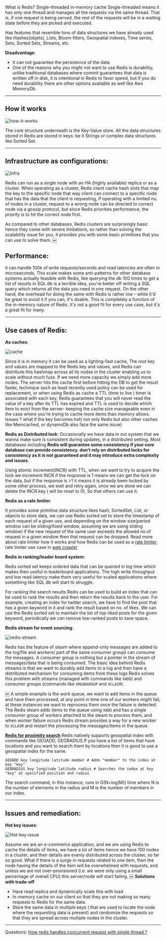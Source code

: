 
What is Redis?
Single-threaded in-memory cache
Single-threaded means it has only one thread and manages all the requests via the same thread. That is, if one request is being served, the rest of the requests will be in a waiting state before they are picked and executed.

Has features that resemble tons of data structures we have already used like Hashes(objets), Lists, Bloom filters, Geospatial indexes, Time series, Sets, Sorted Sets, Streams, etc.

**Disadvantage**:
- It can not guarantee the persistence of the data
 - One of the reasons why you might not want to use Redis is durability, unlike traditional databases where commit guarantees that data is written off in disk, it is intentional in Redis to favor speed, but if you do need durability there are other options available as well like Aws MemoryDb.

---

## How it works

![how-it-works](https://dev-to-uploads.s3.amazonaws.com/uploads/articles/kv3surogo4cjawyn1nvc.png)


The core structure underneath is the Key-Value store.
All the data structures stored in Redis are stored in keys: be it Strings or complex data structures like Sorted Set.

---

## Infrastructure as configurations:


![Infra](https://dev-to-uploads.s3.amazonaws.com/uploads/articles/lx70icaz45pz7lb09faw.png)


Redis can run as a single node with an HA (highly available) replica or as a cluster.
When operating as a cluster, Redis client cache hash slots that map the key to the specific node that way client can connect to a specific node that has the data that the client is requesting, if operating with a limited no. of nodes in a cluster, request to a wrong node can be directed to correct node via a gossip protocol, but since Redis priorities performance, the priority is to hit the correct node first.

As compared to other databases, Redis clusters are surprisingly basic hence they come with severe limitations, so rather than solving the scalability issue for you, it provides you with some basic primitives that you can use to solve them.
￼



## Performance:
it can handle 100k of write requests/seconds and read latencies are often in microseconds, This scale makes some anti-patterns for other database systems actually feasible with Redis, like querying the db 100 times to get a list of results in SQL db is a terrible idea, you're better off writing a SQL query which returns all the data you need in one request. On the other hand, the overhead for doing the same with Redis is rather low - while it'd be great to avoid it if you can, it's doable.
This is completely a function of the in-memory nature of Redis. It's not a good fit for every use case, but it's a great fit for many.

---

## Use cases of Redis:

**As caches**:

![cache](https://dev-to-uploads.s3.amazonaws.com/uploads/articles/1fmckci0nmj5aptppl0t.png)


Since it is in memory it can be used as a lighting-fast cache, 
The root key and values are mapped to the Redis key and values, and Redis can distribute this hashmap across all its nodes in the cluster enabling us to scale without much fuss. If we need more capacity we simply add more nodes.
The server hits the cache first before hitting the DB to get the result faster, technique such as least recently used policy can be used for replacement, or when using Redis as cache a TTL (time to live ) timer is associated with each key, Redis guarantees that you will never read the value of a key after its TTL has expired and TTL is used to decide which item to evict from the server- keeping the cache size manageable even in the case where you're trying to cache more items than memory allows.
Issues ? what if the key becomes hot( not only Redis but also other caches like Memcached, or dynamoDb also face the same issue)

**Redis as Distributed lock**:
Occasionally we have data in out system that we wanna make sure is consistent during updates, in a distributed setting.
Most databases including **Redis will guarantee some consistency if your core database can provide consistency. don’t rely on distributed locks for consistency as it is not guaranteed and it may introduce extra complexity and issues**.

Using atomic increment(INCR) with TTL, when we want to try to acquire the lock we increment INCR if the response is 1 means we can get the lock on the data, but if the response is >1 it means it is already been locked by some other process, we wait and retry again, once we are done we can delete the INCR key ( will be reset to 0), So that others can use it.


**Redis as a rate limiter**:

It provides some primitive data structure likes hash, SortedSet, List, or objects to store data, we can use Redis sorted set to store the timestamp of each request of a given use, and depending on the window size(period window can be sliding/fixed window, assuming we are using sliding window) if the new request of the same user exceeds the allowed no.of request in a given window then that request can be dropped.
Read more about rate limiter how it works and how Redis can be used as a [rate limiter](https://dev.to/prashantrmishra/design-rate-limiter-42oc), rate limiter use case in [web crawler](https://dev.to/prashantrmishra/design-web-crawler-4cg5)


**Redis in ranking/leader board system**:

Redis sorted set keeps ordered data that can be queried in log time which makes then useful in leaderboard applications. The high write throughput and low read latency make them very useful for scaled applications where something like SQL db will start to struggle.

For ranking the search results Redis can be used to build an index that can be used to rank the results and then return the results back to the user.
For example, creating an index for twitter search, we have to find the post that has a given keyword in it and rank the result based on no. of likes.
We can use the Redis sorted set to maintain the list of top-liked posts for the given keyword, periodically we can remove low-ranked posts to save space.



**Redis stream for event sourcing**:

![redis-stream](https://dev-to-uploads.s3.amazonaws.com/uploads/articles/5d78tfv8ibxahp1c5p72.png)


Redis has the feature of steam where append-only messages are added to the log/file and workers( part of the same consumer group) can consume the messages.
A consumer group is nothing but a pointer in the stream of messages/data that is being consumed.
The basic idea behind Redis streams is that we want to durably add items to a log and then have a distributed mechanism for consuming items from these logs
 Redis solves this problem with streams (managed with commands like `XADD`) and consumer groups (commands like `XREADGROUP` and `XCLAIM`).

￼
A simple example is the work queue, we want to add items in the queue and have them processed, at any point in time one of our workers might fail, at these instances we want to reprocess them once the failure is detected.
The Redis steam adds items to the queue using `XADD` and has a single consumer group of workers attached to the steam to process them, and when worker failure occurs Redis stream provides a way for a new worker to `XCLAIM` and restart the processing the messages/items in the queue.

**[Redis for proximity search](https://youtu.be/fmT5nlEkl3U?t=1412)**
Redis natively supports geospatial index with commands like GEOADD, GEORADIUS
If you have a list of items that have locations and you want to search them by locations then it is good to use a geospatial index for the same.

```
GEOADD key longitude latitude member # Adds "member" to the index at key "key"
GEORADIUS key longitude latitude radius # Searches the index at key "key" at specified position and radius

```
The search command, in this instance, runs in O(N+log(M)) time where N is the number of elements in the radius and M is the number of members in our index.

---
## Issues and remediation:

**Hot key issues**:


![Hot-key-issue](https://dev-to-uploads.s3.amazonaws.com/uploads/articles/zedvz4md2yl2o8k3n0hp.png)

Assume we are an e-commerce application, and we are using Redis to cache the details of items, we have a lot of items hence we have 100 nodes in a cluster, and their details are evenly distributed across the cluster, so far so good.
What if there is a surge in requests related to one item, then the node having the details of the item will be overwhelmed with requests, and unless we are not over-provisioned (i.e. we were only using a small percentage of overall CPU) this server/node will start failing.
￼
**Solutions with trade-off**
- Have read replica and dynamically scale this with load
- In-memory cache on our client so that they are not making so many requests to Redis for the same data.
- Store the same data in multiple keys ( that are used to locate the node where the requesting data is present) and randomize the requests so that they are spread across multiple nodes in the cluster.

---

Questions:
[How redis handles concurrent request with single thread ?](https://codescoddler.medium.com/how-redis-achieve-concurrent-operation-with-single-thread-e0c8d5e33bc3#:~:text=Redis%20operates%20on%20a%20single,processes%20them%20one%20by%20one.)
